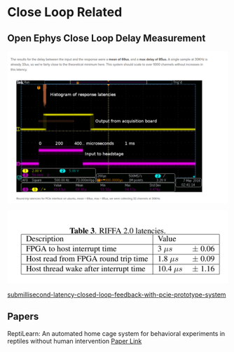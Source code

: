 # Close Loop Related

## Open Ephys Close Loop Delay Measurement

![Onix Close Loop Calaulation](images/Screenshot%20from%202025-01-16%2014-47-52.png)

![Riffa 2 Delay](images/Screenshot%20from%202025-01-16%2014-44-38.png)

[submillisecond-latency-closed-loop-feedback-with-pcie-prototype-system](https://open-ephys.org/blog/2016/5/6/submillisecond-latency-closed-loop-feedback-with-pcie-prototype-system)

## Papers

ReptiLearn: An automated home cage system for behavioral experiments in reptiles without human intervention [Paper Link](https://journals.plos.org/plosbiology/article?id=10.1371/journal.pbio.3002411)
